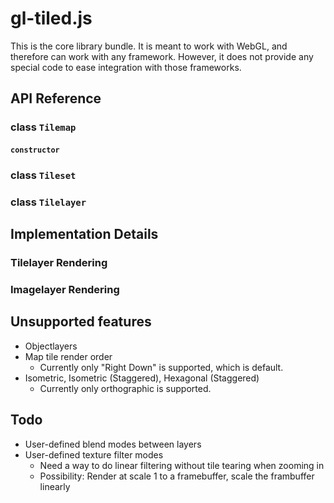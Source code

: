 # gl-tiled.js

This is the core library bundle. It is meant to work with WebGL, and therefore can work with any
framework. However, it does not provide any special code to ease integration with those frameworks.

## API Reference

### class `Tilemap`

#### `constructor`

### class `Tileset`

### class `Tilelayer`

## Implementation Details

### Tilelayer Rendering

### Imagelayer Rendering

## Unsupported features

- Objectlayers
- Map tile render order
    * Currently only "Right Down" is supported, which is default.
- Isometric, Isometric (Staggered), Hexagonal (Staggered)
    * Currently only orthographic is supported.

## Todo

- User-defined blend modes between layers
- User-defined texture filter modes
    * Need a way to do linear filtering without tile tearing when zooming in
    * Possibility: Render at scale 1 to a framebuffer, scale the frambuffer linearly
